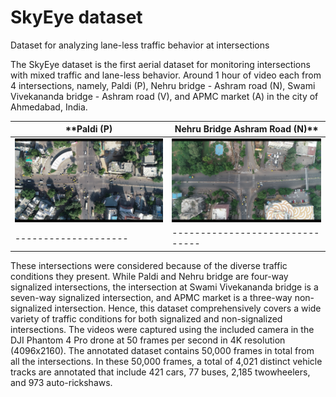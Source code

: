 # SkyEye dataset
Dataset for analyzing lane-less traffic behavior at intersections

The SkyEye dataset is the first aerial dataset for monitoring intersections with mixed traffic and lane-less behavior. Around 1 hour of video each from 4 intersections, namely, Paldi (P), Nehru bridge - Ashram road (N), Swami Vivekananda bridge - Ashram road (V), and APMC market (A) in the city of Ahmedabad, India.

**Paldi (P)         | Nehru Bridge Ashram Road (N)** 
--------------------|-------------------------------
![](paldi.png) |![](nehru.png)
--------------------|-------------------------------



These intersections were considered because of the diverse
traffic conditions they present. While Paldi and Nehru bridge
are four-way signalized intersections, the intersection at Swami
Vivekananda bridge is a seven-way signalized intersection,
and APMC market is a three-way non-signalized intersection.
Hence, this dataset comprehensively covers a wide variety
of traffic conditions for both signalized and non-signalized
intersections. The videos were captured using the included
camera in the DJI Phantom 4 Pro drone at 50 frames per
second in 4K resolution (4096x2160). The annotated dataset
contains 50,000 frames in total from all the intersections. In
these 50,000 frames, a total of 4,021 distinct vehicle tracks
are annotated that include 421 cars, 77 buses, 2,185 twowheelers,
and 973 auto-rickshaws.

